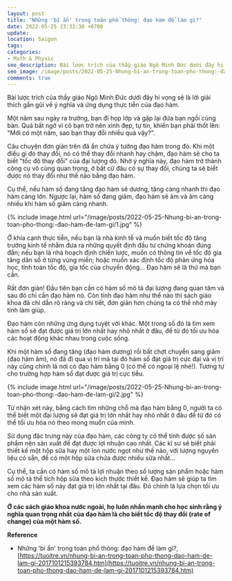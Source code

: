 ```yaml
---
layout: post
title: "Những 'bí ẩn' trong toán phổ thông: đạo hàm để làm gì?"
date: 2022-05-25 23:31:38 +0700
update:
location: Saigon
tags:
categories:
- Math & Physic
seo_description: Bài lược trích của thầy giáo Ngô Minh Đức dưới đây hi vọng sẽ là lời giải thích gần gũi về ý nghĩa và ứng dụng thực tiễn của đạo hàm.
seo_image: /image/posts/2022-05-25-Nhung-bi-an-trong-toan-pho-thong:-đao-ham-đe-lam-gi/1.jpg
comments: true
---
```

Bài lược trích của thầy giáo Ngô Minh Đức dưới đây hi vọng sẽ là lời giải thích gần gũi về ý nghĩa và ứng dụng thực tiễn của đạo hàm.

Một năm sau ngày ra trường, bạn đi họp lớp và gặp lại đứa bạn ngồi cùng bàn. Quá bất ngờ vì cô bạn trở nên xinh đẹp, tự tin, khiến bạn phải thốt lên: "Mới có một năm, sao bạn thay đổi nhiều quá vậy?".

Câu chuyện đơn giản trên đã ẩn chứa ý tưởng đạo hàm trong đó. Khi một điều gì đó thay đổi, nó có thể thay đổi nhanh hay chậm, đạo hàm sẽ cho ta biết "tốc độ thay đổi" của đại lượng đó. Nhờ ý nghĩa này, đạo hàm trở thành công cụ vô cùng quan trọng, ở bất cứ đâu có sự thay đổi, chúng ta sẽ biết được nó thay đổi như thế nào bằng đạo hàm.

Cụ thể, nếu hàm số đang tăng đạo hàm sẽ dương, tăng càng nhanh thì đạo hàm càng lớn. Ngược lại, hàm số đang giảm, đạo hàm sẽ âm và âm càng nhiều khi hàm số giảm càng nhanh.


{% include image.html url="/image/posts/2022-05-25-Nhung-bi-an-trong-toan-pho-thong:-đao-ham-đe-lam-gi/1.jpg"  %}

Ở khía cạnh thực tiễn, nếu bạn là nhà kinh tế và muốn biết tốc độ tăng trưởng kinh tế nhằm đưa ra những quyết định đầu tư chứng khoán đúng đắn; nếu bạn là nhà hoạch định chiến lược, muốn có thông tin về tốc độ gia tăng dân số ở từng vùng miền; hoặc muốn xác định tốc độ phản ứng hóa học, tính toán tốc độ, gia tốc của chuyển động… Đạo hàm sẽ là thứ mà bạn cần.


Rất đơn giản! Đầu tiên bạn cần có hàm số mô tả đại lượng đang quan tâm và sau đó chỉ cần đạo hàm nó. Còn tính đạo hàm như thế nào thì sách giáo khoa đã chỉ dẫn rõ ràng và chi tiết, đơn giản hơn chúng ta có thể nhờ máy tính làm giúp.


Đạo hàm còn những ứng dụng tuyệt vời khác. Một trong số đó là tìm xem hàm số sẽ đạt được giá trị lớn nhất hay nhỏ nhất ở đâu, để từ đó tối ưu hóa các hoạt động khác nhau trong cuộc sống.

Khi một hàm số đang tăng (đạo hàm dương) rồi bất chợt chuyển sang giảm (đạo hàm âm), nó đã đi qua vị trí mà tại đó hàm số đạt giá trị cực đại và vị trí này cũng chính là nơi có đạo hàm bằng 0 (có thể có ngoại lệ nhé!). Tương tự cho trường hợp hàm số đạt được giá trị cực tiểu.


{% include image.html url="/image/posts/2022-05-25-Nhung-bi-an-trong-toan-pho-thong:-đao-ham-đe-lam-gi/2.jpg"  %}


Từ nhận xét này, bằng cách tìm những chỗ mà đạo hàm bằng 0, người ta có thể biết một đại lượng sẽ đạt giá trị lớn nhất hay nhỏ nhất ở đâu để từ đó có thể tối ưu hóa nó theo mong muốn của mình.

Sử dụng đặc trưng này của đạo hàm, các công ty có thể tính được số sản phẩm nên sản xuất để đạt được lợi nhuận cao nhất. Các kĩ sư sẽ biết phải thiết kế một hộp sữa hay một lon nước ngọt như thế nào, với lượng nguyên liệu có sẵn, để có một hộp sữa chứa được nhiều sữa nhất…

Cụ thể, ta cần có hàm số mô tả lợi nhuận theo số lượng sản phẩm hoặc hàm số mô tả thể tích hộp sữa theo kích thước thiết kế. Đạo hàm sẽ giúp ta tìm xem các hàm số này đạt giá trị lớn nhất tại đâu. Đó chính là lựa chọn tối ưu cho nhà sản xuất.

**Ở các sách giáo khoa nước ngoài, họ luôn nhấn mạnh cho học sinh rằng ý nghĩa quan trọng nhất của đạo hàm là cho biết tốc độ thay đổi (rate of change) của một hàm số.**

**Reference**
- Những 'bí ẩn' trong toán phổ thông: đạo hàm để làm gì?, [https://tuoitre.vn/nhung-bi-an-trong-toan-pho-thong-dao-ham-de-lam-gi-2017101215393784.htm](https://tuoitre.vn/nhung-bi-an-trong-toan-pho-thong-dao-ham-de-lam-gi-2017101215393784.htm)
